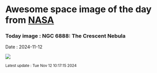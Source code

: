 
# Awesome space image of the day from [NASA](https://api.nasa.gov/)

### Today image : NGC 6888: The Crescent Nebula
Date : 2024-11-12

![](https://apod.nasa.gov/apod/image/2411/Ngc6888Hoo_Aro_960.jpg)

<small>Latest update : Tue Nov 12 10:17:15 2024</small>
        
